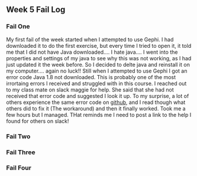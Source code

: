 ## Week 5 Fail Log


### Fail One
My first fail of the week started when I attempted to use Gephi. I had downloaded it to do the first exercise, but every time I tried to open it, it told me that I did not have Java downloaded.... I hate java.... I went into the properties and settings of my java to see why this was not working, as I had just updated it the week before. So I decided to delte java and reinstall it on my computer.... again no luck!! Still when I attempted to use Gephi I got an error code Java 1.8 not downloaded. This is probably one of the most irrortaing errors I received and struggled with in this course. I reached out to my class mate on slack maggie for help. She said that she had not received that error code and suggested I look it up. To my surprise, a lot of others experience the same error code on [github](https://github.com/gephi/gephi/issues/1787), and I read though what others did to fix it (The workaround) and then it finally worked. Took me a few hours but I managed. THat reminds me I need to post a link to the help I found for others on slack!

### Fail Two


### Fail Three


### Fail Four
